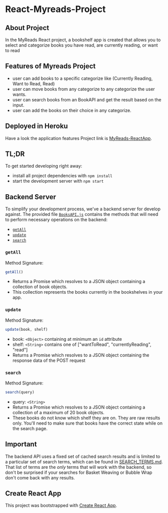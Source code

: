 # React-Myreads-Project

## About Project
In the MyReads React project, a bookshelf app is created that allows you to select and categorize books you have read, are currently reading, or want to read

## Features of Myreads Project
+ user can add books to a specific categorize like (Currently Reading, Want to Read, Read)
+ user can move books from any categorize to any categorize the user wants.
+ user can search books from an BookAPI and get the result based on the input.
+ user can add the books on their choice in any categorize.

## Deployed in Heroku
Have a look the application features Project link is [MyReads-ReactApp](https://myreads-status-reactapp.herokuapp.com/).

## TL;DR

To get started developing right away:

* install all project dependencies with `npm install`
* start the development server with `npm start`

## Backend Server

To simplify your development process, we've a backend server for develop against. The provided file [`BooksAPI.js`](src/BooksAPI.js) contains the methods that will need to perform necessary operations on the backend:

* [`getAll`](#getall)
* [`update`](#update)
* [`search`](#search)

### `getAll`

Method Signature:

```js
getAll()
```

* Returns a Promise which resolves to a JSON object containing a collection of book objects.
* This collection represents the books currently in the bookshelves in your app.

### `update`

Method Signature:

```js
update(book, shelf)
```

* book: `<Object>` containing at minimum an `id` attribute
* shelf: `<String>` contains one of ["wantToRead", "currentlyReading", "read"]  
* Returns a Promise which resolves to a JSON object containing the response data of the POST request

### `search`

Method Signature:

```js
search(query)
```

* query: `<String>`
* Returns a Promise which resolves to a JSON object containing a collection of a maximum of 20 book objects.
* These books do not know which shelf they are on. They are raw results only. You'll need to make sure that books have the correct state while on the search page.

## Important
The backend API uses a fixed set of cached search results and is limited to a particular set of search terms, which can be found in [SEARCH_TERMS.md](SEARCH_TERMS.md). That list of terms are the _only_ terms that will work with the backend, so don't be surprised if your searches for Basket Weaving or Bubble Wrap don't come back with any results.

## Create React App

This project was bootstrapped with [Create React App](https://github.com/facebookincubator/create-react-app).




